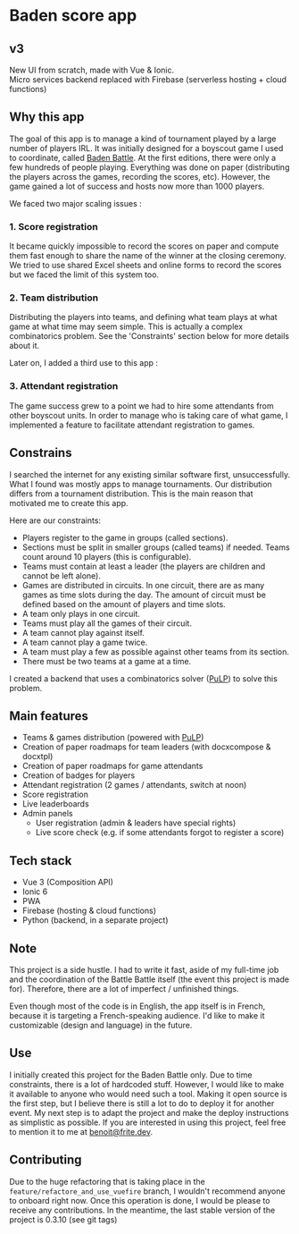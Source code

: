 # Baden score app

## v3

New UI from scratch, made with Vue & Ionic.  
Micro services backend replaced with Firebase (serverless hosting + cloud functions)

## Why this app

The goal of this app is to manage a kind of tournament played by a large number of players IRL. 
It was initially designed for a boyscout game I used to coordinate, called [Baden Battle](https://badenbattle.be/). At the first editions, there were only a few hundreds of people playing. Everything was done on paper (distributing the players across the games, recording the scores, etc). However, the game gained a lot of success and hosts now more than 1000 players. 

We faced two major scaling issues : 

### 1. Score registration

It became quickly impossible to record the scores on paper and compute them fast enough to share the name of the winner at the closing ceremony. We tried to use shared Excel sheets and online forms to record the scores but we faced the limit of this system too. 

### 2. Team distribution
Distributing the players into teams, and defining what team plays at what game at what time may seem simple. This is actually a complex combinatorics problem. See the 'Constraints' section below for more details about it.

Later on, I added a third use to this app :

### 3. Attendant registration
The game success grew to a point we had to hire some attendants from other boyscout units. 
In order to manage who is taking care of what game, I implemented a feature to facilitate attendant registration to games.

## Constrains

I searched the internet for any existing similar software first, unsuccessfully. 
What I found was mostly apps to manage tournaments. Our distribution differs from a tournament distribution. This is the main reason that motivated me to create this app.

Here are our constraints:

- Players register to the game in groups (called sections).
- Sections must be split in smaller groups (called teams) if needed. Teams count around 10 players (this is configurable).
- Teams must contain at least a leader (the players are children and cannot be left alone).
- Games are distributed in circuits. In one circuit, there are as many games as time slots during the day. The amount of circuit must be defined based on the amount of players and time slots. 
- A team only plays in one circuit. 
- Teams must play all the games of their circuit.
- A team cannot play against itself.
- A team cannot play a game twice.
- A team must play a few as possible against other teams from its section.
- There must be two teams at a game at a time.

I created a backend that uses a combinatorics solver ([PuLP](https://coin-or.github.io/pulp/)) to solve this problem.

## Main features

- Teams & games distribution (powered with [PuLP](https://coin-or.github.io/pulp/))
- Creation of paper roadmaps for team leaders (with docxcompose & docxtpl)
- Creation of paper roadmaps for game attendants
- Creation of badges for players
- Attendant registration (2 games / attendants, switch at noon)
- Score registration
- Live leaderboards
- Admin panels
  - User registration (admin & leaders have special rights)
  - Live score check (e.g. if some attendants forgot to register a score)

## Tech stack

- Vue 3 (Composition API)
- Ionic 6
- PWA
- Firebase (hosting & cloud functions)
- Python (backend, in a separate project)

## Note

This project is a side hustle. I had to write it fast, aside of my full-time job and the coordination of the Battle Battle itself (the event this project is made for). Therefore, there are a lot of imperfect / unfinished things.

Even though most of the code is in English, the app itself is in French, because it is targeting a French-speaking audience. I'd like to make it customizable (design and language) in the future. 

## Use

I initially created this project for the Baden Battle only. Due to time constraints, there is a lot of hardcoded stuff. However, I would like to make it available to anyone who would need such a tool. Making it open source is the first step, but I believe there is still a lot to do to deploy it for another event. My next step is to adapt the project and make the deploy instructions as simplistic as possible. If you are interested in using this project, feel free to mention it to me at benoit@frite.dev.

## Contributing

Due to the huge refactoring that is taking place in the `feature/refactore_and_use_vuefire` branch, I wouldn't recommend anyone to onboard right now. Once this operation is done, I would be please to receive any contributions. In the meantime, the last stable version of the project is 0.3.10 (see git tags)
